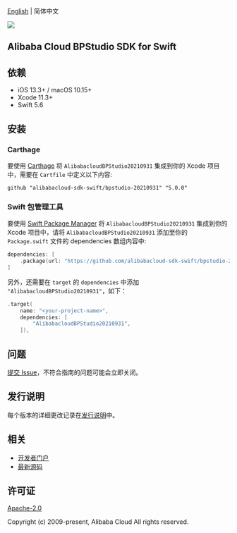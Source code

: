 [English](README.md) | 简体中文

![](https://aliyunsdk-pages.alicdn.com/icons/AlibabaCloud.svg)

## Alibaba Cloud BPStudio SDK for Swift

## 依赖

- iOS 13.3+ / macOS 10.15+
- Xcode 11.3+
- Swift 5.6

## 安装

### Carthage

要使用 [Carthage](https://github.com/Carthage/Carthage) 将 `AlibabacloudBPStudio20210931` 集成到你的 Xcode 项目中，需要在 `Cartfile` 中定义以下内容:

```ogdl
github "alibabacloud-sdk-swift/bpstudio-20210931" "5.0.0"
```

### Swift 包管理工具

要使用 [Swift Package Manager](https://swift.org/package-manager/) 将 `AlibabacloudBPStudio20210931` 集成到你的 Xcode 项目中，请将 `AlibabacloudBPStudio20210931` 添加至你的 `Package.swift` 文件的 dependencies 数组内容中:

```swift
dependencies: [
    .package(url: "https://github.com/alibabacloud-sdk-swift/bpstudio-20210931.git", from: "5.0.0")
]
```

另外，还需要在 `target` 的 `dependencies` 中添加 `"AlibabacloudBPStudio20210931"`，如下：

```swift
.target(
    name: "<your-project-name>",
    dependencies: [
        "AlibabacloudBPStudio20210931",
    ]),
```

## 问题

[提交 Issue](https://github.com/alibabacloud-sdk-swift/bpstudio-20210931/issues/new)，不符合指南的问题可能会立即关闭。

## 发行说明

每个版本的详细更改记录在[发行说明](./ChangeLog.txt)中。

## 相关

* [开发者门户](https://next.api.aliyun.com/home)
* [最新源码](https://github.com/alibabacloud-sdk-swift/bpstudio-20210931)

## 许可证

[Apache-2.0](http://www.apache.org/licenses/LICENSE-2.0)

Copyright (c) 2009-present, Alibaba Cloud All rights reserved.
